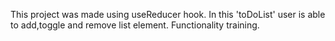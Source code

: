 This project was made using useReducer hook.
In this 'toDoList' user is able to add,toggle and remove list element. Functionality training.
